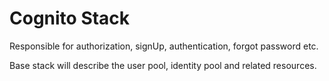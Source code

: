 # Cognito Stack

Responsible for authorization, signUp, authentication, forgot password etc.

Base stack will describe the user pool, identity pool and related resources.